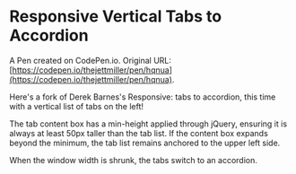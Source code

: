 # Responsive Vertical Tabs to Accordion

A Pen created on CodePen.io. Original URL: [https://codepen.io/thejettmiller/pen/hqnua](https://codepen.io/thejettmiller/pen/hqnua).

Here's a fork of Derek Barnes's Responsive: tabs to accordion, this time with a vertical list of tabs on the left!

The tab content box has a min-height applied through jQuery, ensuring it is always at least 50px taller than the tab list.  If the content box expands beyond the minimum, the tab list remains anchored to the upper left side.

When the window width is shrunk, the tabs switch to an accordion.
